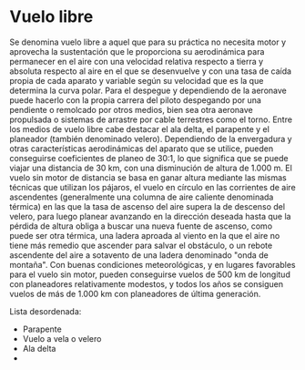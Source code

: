 # Vuelo libre
Se denomina vuelo libre a aquel que para su práctica no necesita motor y aprovecha la sustentación que le proporciona su aerodinámica para permanecer en el aire con una velocidad relativa respecto a tierra y absoluta respecto al aire en el que se desenvuelve y con una tasa de caída propia de cada aparato y variable según su velocidad que es la que determina la curva polar. Para el despegue y dependiendo de la aeronave puede hacerlo con la propia carrera del piloto despegando por una pendiente o remolcado por otros medios, bien sea otra aeronave propulsada o sistemas de arrastre por cable terrestres como el torno. Entre los medios de vuelo libre cabe destacar el ala delta, el parapente y el planeador (también denominado velero). Dependiendo de la envergadura y otras características aerodinámicas del aparato que se utilice, pueden conseguirse coeficientes de planeo de 30:1, lo que significa que se puede viajar una distancia de 30 km, con una disminución de altura de 1.000 m. El vuelo sin motor de distancia se basa en ganar altura mediante las mismas técnicas que utilizan los pájaros, el vuelo en círculo en las corrientes de aire ascendentes (generalmente una columna de aire caliente denominada térmica) en las que la tasa de ascenso del aire supera la de descenso del velero, para luego planear avanzando en la dirección deseada hasta que la pérdida de altura obliga a buscar una nueva fuente de ascenso, como puede ser otra térmica, una ladera aproada al viento en la que el aire no tiene más remedio que ascender para salvar el obstáculo, o un rebote ascendente del aire a sotavento de una ladera denominado "onda de montaña". Con buenas condiciones meteorológicas, y en lugares favorables para el vuelo sin motor, pueden conseguirse vuelos de 500 km de longitud con planeadores relativamente modestos, y todos los años se consiguen vuelos de más de 1.000 km con planeadores de última generación.

Lista desordenada:
- Parapente
- Vuelo a vela o velero
- Ala delta
- 



